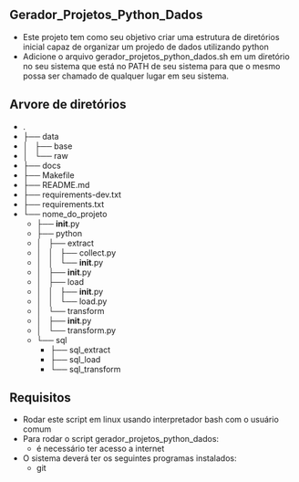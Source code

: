 ## Gerador_Projetos_Python_Dados

- Este projeto tem como seu objetivo criar uma estrutura de diretórios inicial capaz de organizar um projedo de dados utilizando python
- Adicione o arquivo gerador_projetos_python_dados.sh em um diretório no seu sistema que está no PATH de seu sistema para que o mesmo possa ser chamado de qualquer lugar em seu sistema.

## Arvore de diretórios

  - .
  - ├── data
  - │   ├── base
  - │   └── raw
  - ├── docs
  - ├── Makefile
  - ├── README.md
  - ├── requirements-dev.txt
  - ├── requirements.txt
  - └── nome_do_projeto
    - ├── __init__.py
    - ├── python
    - │   ├── extract
    - │   │   ├── collect.py
    - │   │   └── __init__.py
    - │   ├── __init__.py
    - │   ├── load
    - │   │   ├── __init__.py
    - │   │   └── load.py
    - │   └── transform
    - │       ├── __init__.py
    - │       └── transform.py
    - └── sql
        - ├── sql_extract
        - ├── sql_load
        - └── sql_transform


## Requisitos

- Rodar este script em linux usando interpretador bash com o usuário comum
- Para rodar o script gerador_projetos_python_dados:
    - é necessário ter acesso a internet
- O sistema deverá ter os seguintes programas instalados:
    - git
